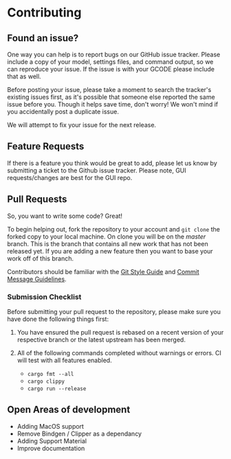 # Contributing
## Found an issue?
One way you can help is to report bugs on our GitHub issue tracker. Please include a copy of your model, settings files, and command output, so we can reproduce your issue. If the issue is with your GCODE please include that as well.

Before posting your issue, please take a moment to search the tracker's existing issues first, as it's possible that someone else reported the same issue before you. Though it helps save time, don't worry! We won't mind if you accidentally post a duplicate issue.

We will attempt to fix your issue for the next release.

## Feature Requests

If there is a feature you think would be great to add, please let us know by submitting a ticket to the Github issue tracker. Please note, GUI requests/changes are best for the GUI repo.

## Pull Requests

So, you want to write some code? Great!

To begin helping out, fork the repository to your account and `git clone` the forked
copy to your local machine. On clone you will be on the *master* branch. This
is the branch that contains all new work that has not been released yet. If you
are adding a new feature then you want to base your work off of this branch.

Contributors should be familiar with the [Git Style Guide](https://github.com/agis/git-style-guide) and [Commit Message Guidelines](https://gist.github.com/robertpainsi/b632364184e70900af4ab688decf6f53).

### Submission Checklist

Before submitting your pull request to the repository, please make sure you have
done the following things first:

1. You have ensured the pull request is rebased on a recent version of your
   respective branch or the latest upstream has been merged.

1. All of the following commands completed without warnings or errors.  CI will test with all features enabled.
   - `cargo fmt --all`
   - `cargo clippy`
   - `cargo run --release`


## Open Areas of development
* Adding MacOS support
* Remove Bindgen / Clipper as a dependancy
* Adding Support Material
* Improve documentation
